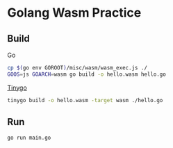 # Golang Wasm Practice

## Build

Go
```bash
cp $(go env GOROOT)/misc/wasm/wasm_exec.js ./
GOOS=js GOARCH=wasm go build -o hello.wasm hello.go
```

[Tinygo](https://tinygo.org/)
```bash
tinygo build -o hello.wasm -target wasm ./hello.go
```

## Run

```bash
go run main.go
```

